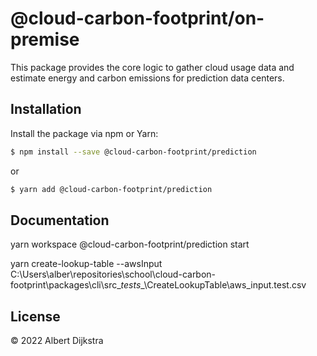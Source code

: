 # @cloud-carbon-footprint/on-premise

This package provides the core logic to gather cloud usage data and estimate energy and carbon emissions for prediction data centers.

## Installation

Install the package via npm or Yarn:

```sh
$ npm install --save @cloud-carbon-footprint/prediction
```

or

```sh
$ yarn add @cloud-carbon-footprint/prediction
```

## Documentation
yarn workspace @cloud-carbon-footprint/prediction start

yarn create-lookup-table --awsInput C:\Users\alber\repositories\school\cloud-carbon-footprint\packages\cli\src\__tests__\CreateLookupTable\aws_input.test.csv

## License

© 2022 Albert Dijkstra